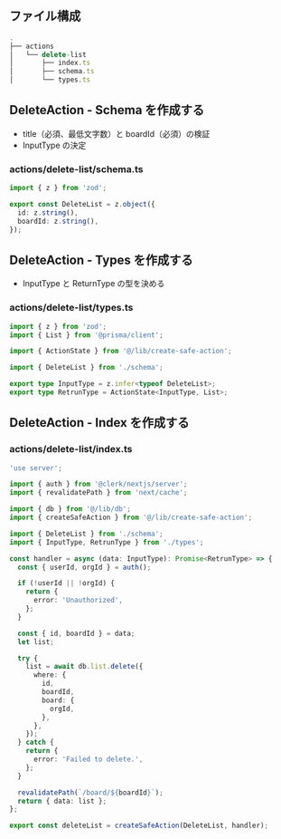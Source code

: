 ## ファイル構成

```ts
.
├── actions
│   └── delete-list
│       ├── index.ts
│       ├── schema.ts
│       └── types.ts
```

## DeleteAction - Schema を作成する

- title（必須、最低文字数）と boardId（必須）の検証
- InputType の決定

### actions/delete-list/schema.ts

```ts
import { z } from 'zod';

export const DeleteList = z.object({
  id: z.string(),
  boardId: z.string(),
});
```

## DeleteAction - Types を作成する

- InputType と ReturnType の型を決める

### actions/delete-list/types.ts

```ts
import { z } from 'zod';
import { List } from '@prisma/client';

import { ActionState } from '@/lib/create-safe-action';

import { DeleteList } from './schema';

export type InputType = z.infer<typeof DeleteList>;
export type RetrunType = ActionState<InputType, List>;
```

## DeleteAction - Index を作成する

### actions/delete-list/index.ts

```ts
'use server';

import { auth } from '@clerk/nextjs/server';
import { revalidatePath } from 'next/cache';

import { db } from '@/lib/db';
import { createSafeAction } from '@/lib/create-safe-action';

import { DeleteList } from './schema';
import { InputType, RetrunType } from './types';

const handler = async (data: InputType): Promise<RetrunType> => {
  const { userId, orgId } = auth();

  if (!userId || !orgId) {
    return {
      error: 'Unauthorized',
    };
  }

  const { id, boardId } = data;
  let list;

  try {
    list = await db.list.delete({
      where: {
        id,
        boardId,
        board: {
          orgId,
        },
      },
    });
  } catch {
    return {
      error: 'Failed to delete.',
    };
  }

  revalidatePath(`/board/${boardId}`);
  return { data: list };
};

export const deleteList = createSafeAction(DeleteList, handler);
```